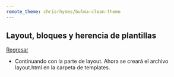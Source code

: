 ```yaml
---
remote_theme: chrisrhymes/bulma-clean-theme
---
```

## Layout, bloques y herencia de plantillas

[Regresar](/CodingBootcampsESPOL-RDDW/)

+ Continuando con la parte de layout. Ahora se creará el archivo layout.html en la carpeta de templates.

